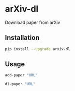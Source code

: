 # arXiv-dl 

Download paper from arXiv


## Installation 

```bash
pip install --upgrade arxiv-dl
```

## Usage

```bash
add-paper "URL"
```

```bash
dl-paper "URL"
```
